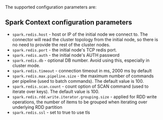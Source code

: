 The supported configuration parameters are:

## Spark Context configuration parameters

* `spark.redis.host` - host or IP of the initial node we connect to. The connector will read the cluster
topology from the initial node, so there is no need to provide the rest of the cluster nodes.
* `spark.redis.port` - the initial node's TCP redis port.
* `spark.redis.auth` - the initial node's AUTH password
* `spark.redis.db` - optional DB number. Avoid using this, especially in cluster mode.
* `spark.redis.timeout` - connection timeout in ms, 2000 ms by default
* `spark.redis.max.pipeline.size` - the maximum number of commands per pipeline (used to batch commands). The default value is 100.
* `spark.redis.scan.count` - count option of SCAN command (used to iterate over keys). The default value is 100.
* `spark.redis.rdd.write.iterator.grouping.size` - applied for RDD write operations, the number of items to be grouped when iterating over underlying RDD partition 
* `spark.redis.ssl` - set to true to use tls



